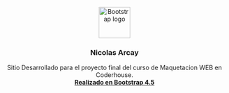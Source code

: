 <p align="center">
  <a href="https://getbootstrap.com/">
    <img src="https://getbootstrap.com/docs/4.5/assets/brand/bootstrap-solid.svg" alt="Bootstrap logo" width="72" height="72">
  </a>
</p>

<h3 align="center">Nicolas Arcay</h3>

<p align="center">
  Sitio Desarrollado para el proyecto final del curso de Maquetacion WEB en Coderhouse.
  <br>
  <a href="https://getbootstrap.com/docs/4.5/"><strong>Realizado en Bootstrap 4.5</strong></a>
  <br>
</p>

